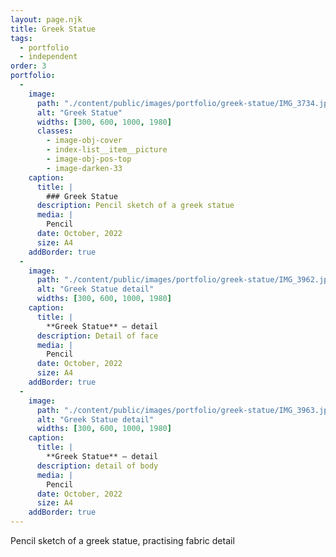 ```yaml
---
layout: page.njk
title: Greek Statue
tags:
  - portfolio
  - independent
order: 3
portfolio:
  -
    image:
      path: "./content/public/images/portfolio/greek-statue/IMG_3734.jpeg"
      alt: "Greek Statue"
      widths: [300, 600, 1000, 1980]
      classes:
        - image-obj-cover
        - index-list__item__picture
        - image-obj-pos-top
        - image-darken-33
    caption:
      title: |
        ### Greek Statue
      description: Pencil sketch of a greek statue
      media: |
        Pencil
      date: October, 2022
      size: A4
    addBorder: true
  -
    image:
      path: "./content/public/images/portfolio/greek-statue/IMG_3962.jpeg"
      alt: "Greek Statue detail"
      widths: [300, 600, 1000, 1980]
    caption:
      title: |
        **Greek Statue** — detail
      description: Detail of face
      media: |
        Pencil
      date: October, 2022
      size: A4
    addBorder: true
  -
    image:
      path: "./content/public/images/portfolio/greek-statue/IMG_3963.jpeg"
      alt: "Greek Statue detail"
      widths: [300, 600, 1000, 1980]
    caption:
      title: |
        **Greek Statue** — detail
      description: detail of body  
      media: |
        Pencil
      date: October, 2022
      size: A4
    addBorder: true
---
```


Pencil sketch of a greek statue, practising fabric detail
